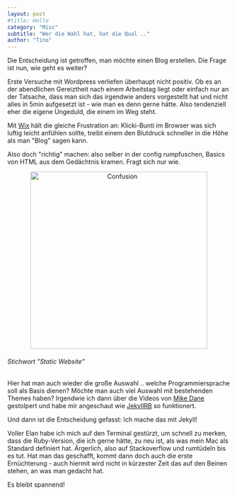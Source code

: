```yaml
---
layout: post
#title: Hello
category: "Misc"
subtitle: "Wer die Wahl hat, hat die Qual .."
author: "Tino"
---
```


Die Entscheidung ist getroffen, man möchte einen Blog erstellen. Die Frage ist nun, wie geht es weiter? 

Erste Versuche mit Wordpress verliefen überhaupt nicht positiv. Ob es an der abendlichen Gereiztheit nach einem Arbeitstag liegt oder einfach nur an der Tatsache, dass man sich das irgendwie anders vorgestellt hat und nicht alles in 5min aufgesetzt ist - wie man es denn gerne hätte. Also tendenziell eher die eigene Ungeduld, die einem im Weg steht.

Mit [Wix](www.wix.com) hält die gleiche Frustration an: Klicki-Bunti im Browser was sich luftig leicht anfühlen sollte, treibt einem den Blutdruck schneller in die Höhe als man "Blog" sagen kann.

Also doch "richtig" machen: also selber in der config rumpfuschen, Basics von HTML aus dem Gedächtnis kramen. Fragt sich nur wie. 
<p style="text-align: center;"><img src="{{ site.baseurl }}/images/postpics/Confusion.png" alt="Confusion" style="width: 400px;"/></p>

###### Stichwort "Static Website"
Hier hat man auch wieder die große Auswahl .. welche Programmiersprache soll als Basis dienen? Möchte man auch viel Auswahl mit bestehenden Themes haben?
Irgendwie ich dann über die Videos von [Mike Dane](https://www.mikedane.com/) gestolpert und habe mir angeschaut wie [JekyllRB](https://jekyllrb.com/) so funktionert.

Und dann ist die Entscheidung gefasst: Ich mache das mit Jekyll!

Voller Elan habe ich mich auf den Terminal gestürzt, um schnell zu merken, dass die Ruby-Version, die ich gerne hätte, zu neu ist, als was mein Mac als Standard definiert hat.
Ärgerlich, also auf Stackoverflow und rumtüdeln bis es tut.
Hat man das geschafft, kommt dann doch auch die erste Ernüchterung - auch hiermit wird nicht in kürzester Zeit das auf den Beinen stehen, an was man gedacht hat. 

Es bleibt spannend!